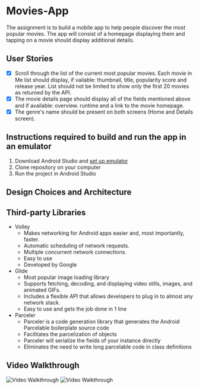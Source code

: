 # Movies-App

The assignment is to build a mobile app to help people discover the most popular movies. The app will consist of a homepage displaying them and tapping on a movie should display additional details.

## User Stories

* [x] Scroll through the list of the current most popular movies. Each movie in Me list should display, if vailable: thumbnail, title, popularity score and release year. List should not be limited to show only the first 20 movies as returned by the API.
* [x] The movie details page should display all of the fields mentioned above and if available: overview. runtime and a link to the movie homepage.
* [x] The genre's name should be present on both screens (Home and Details screen).

## Instructions required to build and run the app in an emulator
1. Download Android Studio and [set up emulator](https://developer.android.com/studio/run/emulator)
1. Clone repository on your computer
1. Run the project in Android Studio

## Design Choices and Architecture

## Third-party Libraries
* Volley
  * Makes networking for Android apps easier and, most importantly, faster.
  * Automatic scheduling of network requests.
  * Multiple concurrent network connections.
  * Easy to use
  * Developed by Google
* Glide
  * Most popular image loading library
  * Supports fetching, decoding, and displaying video stills, images, and animated GIFs.
  * Includes a flexible API that allows developers to plug in to almost any network stack.
  * Easy to use and gets the job done in 1 line
* Parceler
  * Parceler is a code generation library that generates the Android Parcelable boilerplate source code
  * Facilitates the parcelization of objects
  * Parceler will serialize the fields of your instance directly
  * Eliminates the need to write long parcelable code in class definitions

## Video Walkthrough

<img src='https://imgur.com/ywfXjZe.gif' title='Video Walkthrough' width='' alt='Video Walkthrough' />
<img src='https://imgur.com/ywfXjZe.gif' title='Video Walkthrough' width='' alt='Video Walkthrough' />
